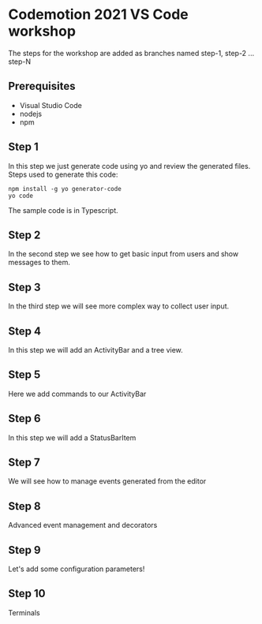 # Codemotion 2021 VS Code workshop

The steps for the workshop are added as branches named step-1, step-2 ... step-N

## Prerequisites

- Visual Studio Code
- nodejs
- npm

## Step 1

In this step we just generate code using yo and review the generated files.  
Steps used to generate this code:

```
npm install -g yo generator-code
yo code
```

The sample code is in Typescript.

## Step 2

In the second step we see how to get basic input from  users and show messages to them.

## Step 3

In the third step we will see more complex way to collect user input.

## Step 4

In this step we will add an ActivityBar and a tree view.

## Step 5

Here we add commands to our ActivityBar

## Step 6

In this step we will add a StatusBarItem

## Step 7

We will see how to manage events generated from the editor

## Step 8

Advanced event management and decorators

## Step 9

Let's add some configuration parameters!

## Step 10 

Terminals
